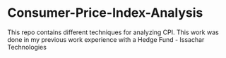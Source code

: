 # Consumer-Price-Index-Analysis
This repo contains different techniques for analyzing CPI. This work was done in my previous work experience with a Hedge Fund - Issachar Technologies
